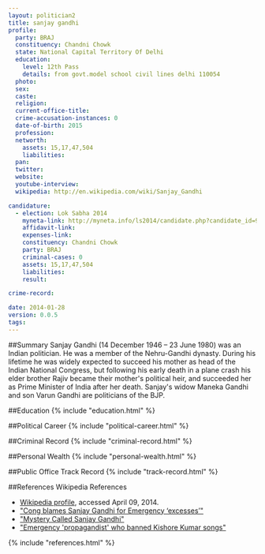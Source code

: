 ```yaml
---
layout: politician2
title: sanjay gandhi
profile: 
  party: BRAJ
  constituency: Chandni Chowk
  state: National Capital Territory Of Delhi
  education: 
    level: 12th Pass
    details: from govt.model school civil lines delhi 110054
  photo: 
  sex: 
  caste: 
  religion: 
  current-office-title: 
  crime-accusation-instances: 0
  date-of-birth: 2015
  profession: 
  networth: 
    assets: 15,17,47,504
    liabilities: 
  pan: 
  twitter: 
  website: 
  youtube-interview: 
  wikipedia: http://en.wikipedia.com/wiki/Sanjay_Gandhi

candidature: 
  - election: Lok Sabha 2014
    myneta-link: http://myneta.info/ls2014/candidate.php?candidate_id=985
    affidavit-link: 
    expenses-link: 
    constituency: Chandni Chowk 
    party: BRAJ
    criminal-cases: 0
    assets: 15,17,47,504
    liabilities: 
    result:  

crime-record: 

date: 2014-01-28
version: 0.0.5
tags: 
---
```

##Summary
Sanjay Gandhi (14 December 1946 – 23 June 1980) was an Indian politician. He was a member of the Nehru-Gandhi dynasty. During his lifetime he was widely expected to succeed his mother as head of the Indian National Congress, but following his early death in a plane crash his elder brother Rajiv became their mother's political heir, and succeeded her as Prime Minister of India after her death. Sanjay's widow Maneka Gandhi and son Varun Gandhi are politicians of the BJP.




##Education
{% include "education.html" %}


##Political Career
{% include "political-career.html" %}


##Criminal Record
{% include "criminal-record.html" %}


##Personal Wealth
{% include "personal-wealth.html" %}


##Public Office Track Record
{% include "track-record.html" %}


##References
Wikipedia References
- [Wikipedia profile]({{page.profile.wikipedia}}), accessed April 09, 2014.
- ["Cong blames Sanjay Gandhi for Emergency ‘excesses’"][wiki1]
- ["Mystery Called Sanjay Gandhi"][wiki2]
- ["Emergency 'propagandist' who banned Kishore Kumar songs"][wiki3]

[wiki1]: http://articles.timesofindia.indiatimes.com/2010-12-29/india/28661327_1_slum-clearance-sanjay-gandhi-sterilization
[wiki2]: http://www.scribd.com/doc/26022710/Mystery-Called-Sanjay-Gandhi
[wiki3]: http://archive.indianexpress.com/news/emergency-propagandist-who-banned-kishore-kumar-songs/1127804/


{% include "references.html" %}